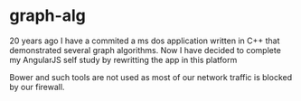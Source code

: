 # graph-alg
20 years ago I have a commited a ms dos application written in C++ that demonstrated several graph algorithms.
Now I have decided to complete my AngularJS self study by rewritting the app in this platform

Bower and such tools are not used as most of our network traffic is blocked by our firewall.
